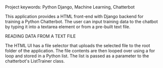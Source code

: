 Project keywords: Python Django, Machine Learning, Chatterbot

This application provides a HTML front-end with Django backend for training a Python Chatterbot. The user can input training data to the chatbot by typing it into a textarea element or from a pre-built text file.

READING DATA FROM A TEXT FILE

The HTML UI has a file selector that uploads the selected file to the root folder of the application. The file contents are then looped over using a for loop and stored in a Python list. The list is passed as a parameter to the chatterbot's ListTrainer class.